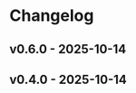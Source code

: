 # Changelog

## v0.6.0 - 2025-10-14























## v0.4.0 - 2025-10-14
























